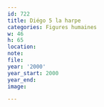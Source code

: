 ```yaml
---
id: 722
title: Diégo 5 la harpe
categories: Figures humaines
w: 46
h: 65
location:
note:
file:
year: '2000'
year_start: 2000
year_end:
image:

---
```

